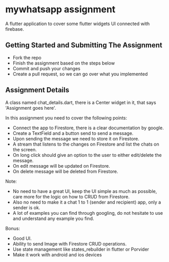 # mywhatsapp assignment

A flutter application to cover some flutter widgets UI connected with firebase.

## Getting Started and Submitting The Assignment
- Fork the repo
- Finish the assignment based on the steps below
- Commit and push your changes
- Create a pull request, so we can go over what you implemented

## Assignment Details
A class named chat_details.dart, there is a Center widget in it, that says 'Assignment goes here'.

In this assignment you need to cover the following points:
- Connect the app to Firestore, there is a clear documentation by google.
- Create a TextField and a button send to send a message.
- Upon sending the message we need to store it on Firestore.
- A stream that listens to the changes on Firestore and list the chats on the screen.
- On long click should give an option to the user to either edit/delete the message.
- On edit message will be updated on Firestore.
- On delete message will be deleted from Firestore.

Note:
- No need to have a great UI, keep the UI simple as much as possible, care more
for the logic on how to CRUD from Firestore.
- Also no need to make it a chat 1 to 1 (sender and recipient) app, only a sender is ok.
- A lot of examples you can find through googling, do not hesitate to use and understand any example you find.

Bonus:
- Good UI.
- Ability to send Image with Firestore CRUD operations.
- Use state management like states_rebuilder in flutter or Porvider
- Make it work with android and ios devices

